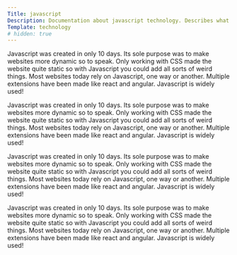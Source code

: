 ```yaml
---
Title: javascript
Description: Documentation about javascript technology. Describes what CSS is all about and how to use it.
Template: technology
# hidden: true
---
```


<i class="fab fa-js-square icon"></i>

Javascript was created in only 10 days. Its sole purpose was to make websites more dynamic so to speak. Only working with CSS made the website quite static so with Javascript you could add all sorts of weird things. Most websites today rely on Javascript, one way or another. Multiple extensions have been made like react and angular. Javascript is widely used!

Javascript was created in only 10 days. Its sole purpose was to make websites more dynamic so to speak. Only working with CSS made the website quite static so with Javascript you could add all sorts of weird things. Most websites today rely on Javascript, one way or another. Multiple extensions have been made like react and angular. Javascript is widely used!

Javascript was created in only 10 days. Its sole purpose was to make websites more dynamic so to speak. Only working with CSS made the website quite static so with Javascript you could add all sorts of weird things. Most websites today rely on Javascript, one way or another. Multiple extensions have been made like react and angular. Javascript is widely used!

Javascript was created in only 10 days. Its sole purpose was to make websites more dynamic so to speak. Only working with CSS made the website quite static so with Javascript you could add all sorts of weird things. Most websites today rely on Javascript, one way or another. Multiple extensions have been made like react and angular. Javascript is widely used!